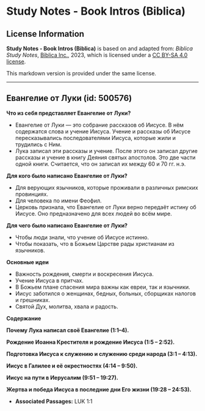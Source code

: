 # Study Notes - Book Intros (Biblica)

## License Information

**Study Notes - Book Intros (Biblica)** is based on and adapted from: _Biblica Study Notes_, [Biblica Inc.](https://www.biblica.com/), 2023, which is licensed under a [CC BY-SA 4.0 license](https://creativecommons.org/licenses/by-sa/4.0/legalcode.en).

This markdown version is provided under the same license.



--------------------------------

## Евангелие от Луки (id: 500576)

**Что из себя представляет Евангелие от** **Луки?**

* Евангелие от Луки — это собрание рассказов об Иисусе. В нём содержатся слова и учение Иисуса. Учение и рассказы об Иисусе пересказывались последователями Иисуса, которые жили и трудились с Ним.
* Лука записал эти рассказы и учение. После этого он записал другие рассказы и учение в книгу Деяния святых апостолов. Это две части одной книги. Считается, что он записал их между 60 и 70 гг. н.э.

**Для кого было написано Евангелие от Луки?**

* Для верующих язычников, которые проживали в различных римских провинциях.
* Для человека по имени Феофил.
* Церковь признала, что Евангелие от Луки верно передаёт истину об Иисусе. Оно предназначено для всех людей во всём мире.

**Для чего было написано Евангелие от Луки?**

* Чтобы люди знали, что учение об Иисусе истинно.
* Чтобы показать, что в Божьем Царстве рады христианам из язычников.

**Основные идеи**

* Важность рождения, смерти и воскресения Иисуса.
* Учение Иисуса в притчах.
* В Божьем плане спасения мира важны как евреи, так и язычники.
* Иисус заботился о женщинах, бедных, больных, сборщиках налогов и грешниках.
* Святой Дух, молитва, хвала и радость.

**Содержание**

**Почему Лука написал своё Евангелие (1:1–4\).**

**Рождение Иоанна Крестителя и рождение Иисуса (1:5 – 2:52\).**

**Подготовка Иисуса к служению и служению среди народа (3:1 – 4:13\).**

**Иисус в Галилее и её окрестностях (4:14 – 9:50\).**

**Иисус на пути в Иерусалим (9:51 – 19:27\).**

**Жертва и победа Иисуса в последние дни Его жизни (19:28 – 24:53\).**

* **Associated Passages:** LUK 1:1

